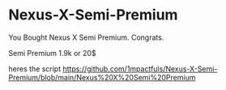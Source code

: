 # Nexus-X-Semi-Premium
You Bought Nexus X Semi Premium. Congrats.

Semi Premium 1.9k or 20$

heres the script https://github.com/1mpactfuls/Nexus-X-Semi-Premium/blob/main/Nexus%20X%20Semi%20Premium
